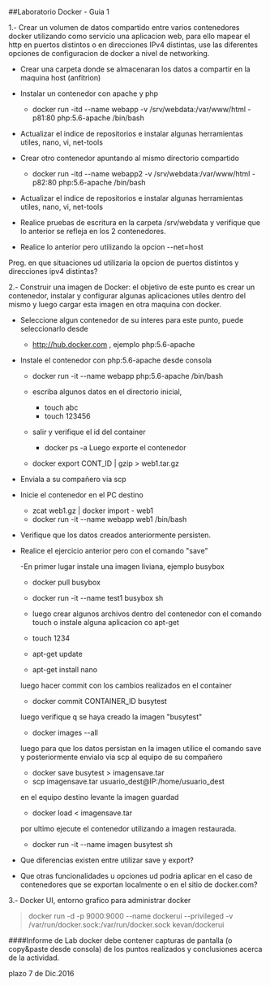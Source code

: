##Laboratorio Docker - Guia 1

1.- Crear un volumen de datos compartido entre varios contenedores docker utilizando como servicio una aplicacion web, para ello mapear el http en puertos distintos o en direcciones IPv4 distintas, use las diferentes opciones de configuracion de docker a nivel de networking.


- Crear una carpeta donde se almacenaran los datos a compartir en la maquina host (anfitrion)
- Instalar un contenedor con apache y php
  - docker run -itd --name webapp -v /srv/webdata:/var/www/html -p81:80 php:5.6-apache /bin/bash

- Actualizar el indice de repositorios e instalar algunas herramientas utiles, nano, vi, net-tools
- Crear otro contenedor apuntando al mismo directorio compartido
  - docker run -itd --name webapp2 -v /srv/webdata:/var/www/html -p82:80 php:5.6-apache /bin/bash
- Actualizar el indice de repositorios e instalar algunas herramientas utiles, nano, vi, net-tools
- Realice pruebas de escritura en la carpeta /srv/webdata y verifique que lo anterior se refleja en los 2 contenedores.
- Realice lo anterior pero utilizando la opcion --net=host

Preg. en que situaciones ud utilizaria la opcion de puertos distintos y direcciones ipv4 distintas?


2.- Construir una imagen de Docker: el objetivo de este punto es crear un contenedor, instalar y configurar algunas aplicaciones utiles dentro del mismo y luego cargar esta imagen en otra maquina con docker.

- Seleccione algun contenedor de su interes para este punto, puede seleccionarlo desde

  - http://hub.docker.com , ejemplo php:5.6-apache
  
- Instale el contenedor con php:5.6-apache desde consola

  - docker run -it --name webapp  php:5.6-apache /bin/bash
  - escriba algunos datos en el directorio inicial,
    - touch abc
    - touch 123456
  - salir y verifique el id del container
    - docker ps -a
Luego exporte el contenedor

  - docker export CONT_ID | gzip > web1.tar.gz
  
- Enviala a su compañero via scp

- Inicie el contenedor en el PC destino

  - zcat web1.gz | docker import - web1
  - docker run -it --name webapp  web1 /bin/bash
  
- Verifique que los datos creados anteriormente persisten.

- Realice el ejercicio anterior pero con el comando "save"

  -En primer lugar instale una imagen liviana, ejemplo busybox
  
  - docker pull busybox
  - docker run -it --name test1 busybox sh
  
  - luego crear algunos archivos dentro del contenedor con el comando touch o instale alguna aplicacion co apt-get
  - touch 1234
  - apt-get update
  - apt-get install nano
  
  luego hacer commit con los cambios realizados en el container
  
  - docker commit CONTAINER_ID busytest
  
  luego verifique q se haya creado la imagen "busytest"
  
  - docker images --all
  
  luego para que los datos persistan en la imagen utilice el comando save y posteriormente envialo via scp al equipo de su compañero
  
  - docker save busytest > imagensave.tar
  - scp imagensave.tar usuario_dest@IP:/home/usuario_dest

  en el equipo destino levante la imagen guardad
  
  - docker load < imagensave.tar
  
  por ultimo ejecute el contenedor utilizando a imagen restaurada.
  
  - docker run -it --name imagen busytest sh

- Que diferencias existen entre utilizar save y export?

- Que otras funcionalidades u opciones ud podria aplicar en el caso de contenedores que se exportan localmente o en el sitio de docker.com?


3.- Docker UI, entorno grafico para administrar docker

> docker run -d -p 9000:9000 --name dockerui --privileged -v /var/run/docker.sock:/var/run/docker.sock kevan/dockerui


####Informe de Lab docker debe contener capturas de pantalla (o copy&paste desde consola) de los puntos realizados y conclusiones acerca de la actividad.

plazo 7 de Dic.2016
